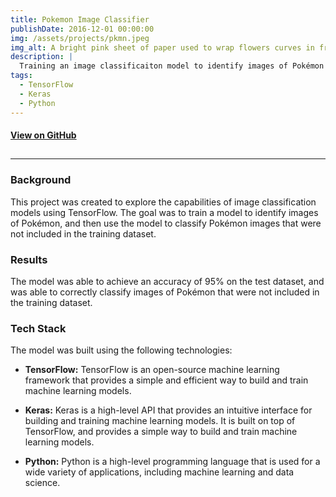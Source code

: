 ```yaml
---
title: Pokemon Image Classifier
publishDate: 2016-12-01 00:00:00
img: /assets/projects/pkmn.jpeg
img_alt: A bright pink sheet of paper used to wrap flowers curves in front of rich blue background
description: |
  Training an image classificaiton model to identify images of Pokémon
tags:
  - TensorFlow
  - Keras
  - Python
---
```


<!-- Big Button for Link to GitHub -->

#### [View on GitHub](https://github.com/jorgoose/pokemon-classification)

## <!-- Horizontal Line -->

---

### Background

This project was created to explore the capabilities of image classification models using TensorFlow. The goal was to train a model to identify images of Pokémon, and then use the model to classify Pokémon images that were not included in the training dataset.

### Results

The model was able to achieve an accuracy of 95% on the test dataset, and was able to correctly classify images of Pokémon that were not included in the training dataset.

### Tech Stack

The model was built using the following technologies:

- **TensorFlow:** TensorFlow is an open-source machine learning framework that provides a simple and efficient way to build and train machine learning models.

- **Keras:** Keras is a high-level API that provides an intuitive interface for building and training machine learning models. It is built on top of TensorFlow, and provides a simple way to build and train machine learning models.

- **Python:** Python is a high-level programming language that is used for a wide variety of applications, including machine learning and data science.
